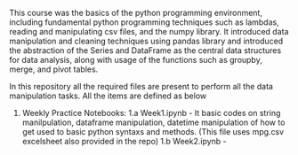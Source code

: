 This course was the basics of the python programming environment, including fundamental python programming techniques such as lambdas, reading and manipulating csv files, and the numpy library. It introduced data manipulation and cleaning techniques using pandas  library and introduced the abstraction of the Series and DataFrame as the central data structures for data analysis, along with usage of the functions such as groupby, merge, and pivot tables. 

In this repository all the required files are present to perform all the data manipulation tasks. All the items are defined as below
1. Weekly Practice Notebooks:
	1.a		Week1.ipynb - It basic codes on string manilpulation, dataframe manipulation, datetime manipulation of how to get used to basic 												python syntaxs and methods. (This file uses mpg.csv excelsheet also provided in the repo)
	1.b		Week2.ipynb - 
